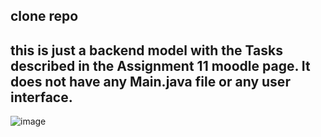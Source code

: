 clone repo
-
this is just a backend model with the Tasks described in the Assignment 11 moodle page. It does not have any Main.java file or any user interface.
-

![image](https://github.com/user-attachments/assets/fb040abd-3b49-4017-90a5-511ca9eb3758)
